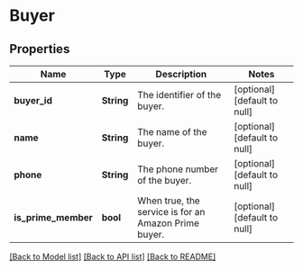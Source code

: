 # Buyer

## Properties
Name | Type | Description | Notes
------------ | ------------- | ------------- | -------------
**buyer_id** | **String** | The identifier of the buyer. | [optional] [default to null]
**name** | **String** | The name of the buyer. | [optional] [default to null]
**phone** | **String** | The phone number of the buyer. | [optional] [default to null]
**is_prime_member** | **bool** | When true, the service is for an Amazon Prime buyer. | [optional] [default to null]

[[Back to Model list]](../README.md#documentation-for-models) [[Back to API list]](../README.md#documentation-for-api-endpoints) [[Back to README]](../README.md)


